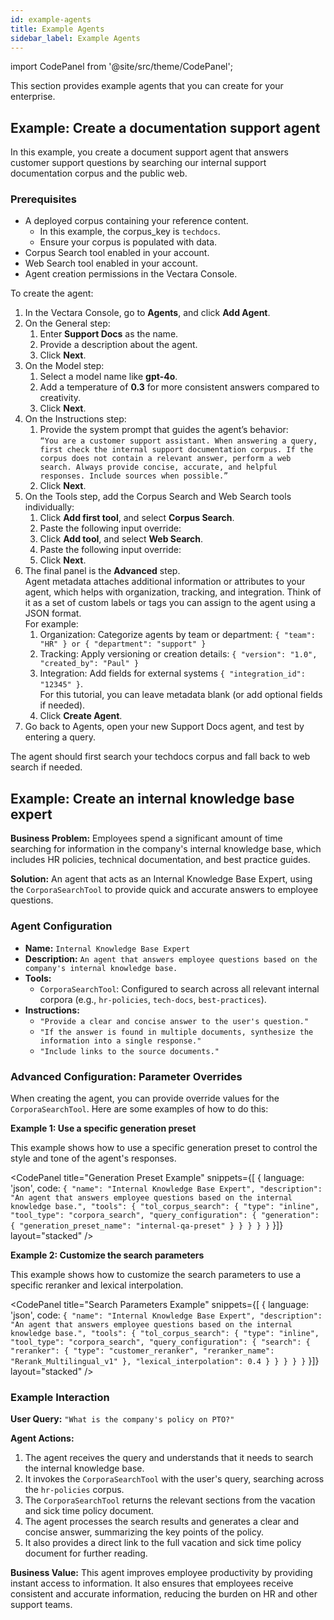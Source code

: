 ```yaml
---
id: example-agents
title: Example Agents
sidebar_label: Example Agents
---
```


import CodePanel from '@site/src/theme/CodePanel';

This section provides example agents that you can create for your enterprise.

## Example: Create a documentation support agent

In this example, you create a document support agent that answers customer 
support questions by searching our internal support documentation corpus and 
the public web.

### Prerequisites

* A deployed corpus containing your reference content.
    * In this example, the corpus_key is `techdocs`.
    * Ensure your corpus is populated with data.
* Corpus Search tool enabled in your account.
* Web Search tool enabled in your account.
* Agent creation permissions in the Vectara Console.

To create the agent:
1. In the Vectara Console, go to **Agents**, and click **Add Agent**.
2. On the General step:
   1. Enter **Support Docs** as the name.
   2. Provide a description about the agent.
   3. Click **Next**.
3. On the Model step:
   1. Select a model name like **gpt-4o**.
   2. Add a temperature of **0.3** for more consistent answers compared to creativity.
   3. Click **Next**. 
4. On the Instructions step:
   1. Provide the system prompt that guides the agent’s behavior:  
`“You are a customer support assistant. When answering a query, first check the internal support documentation corpus. If the corpus does not contain a relevant answer, perform a web search. Always provide concise, accurate, and helpful responses. Include sources when possible.”`
   2. Click **Next**.
5. On the Tools step, add the Corpus Search and Web Search tools individually:
   1. Click **Add first tool**, and select **Corpus Search**.
   2. Paste the following input override:
   3. Click **Add tool**, and select **Web Search**.
   4. Paste the following input override:
   5. Click **Next**.
6. The final panel is the **Advanced** step.  
   Agent metadata attaches additional information or attributes to your agent, 
   which helps with organization, tracking, and integration. Think of it as a 
   set of custom labels or tags you can assign to the agent using a JSON format.  
   For example:
    1.  Organization: Categorize agents by team or department: `{ "team": "HR" } or { "department": "support" }`
    2.  Tracking: Apply versioning or creation details: `{ "version": "1.0", "created_by": "Paul" }`
    3.  Integration: Add fields for external systems `{ "integration_id": "12345" }`.  
   For this tutorial, you can leave metadata blank (or add optional fields if needed).
    4. Click **Create Agent**.
7. Go back to Agents, open your new Support Docs agent, and test by entering a query.  
   
The agent should first search your techdocs corpus and fall back to web search if needed.




## Example: Create an internal knowledge base expert

**Business Problem:** Employees spend a significant amount of time searching for information in the company's internal knowledge base, which includes HR policies, technical documentation, and best practice guides.

**Solution:** An agent that acts as an Internal Knowledge Base Expert, using the `CorporaSearchTool` to provide quick and accurate answers to employee questions.

### Agent Configuration

*   **Name:** `Internal Knowledge Base Expert`
*   **Description:** `An agent that answers employee questions based on the company's internal knowledge base.`
*   **Tools:**
    *   `CorporaSearchTool`: Configured to search across all relevant internal corpora (e.g., `hr-policies`, `tech-docs`, `best-practices`).
*   **Instructions:**
    *   `"Provide a clear and concise answer to the user's question."`
    *   `"If the answer is found in multiple documents, synthesize the information into a single response."`
    *   `"Include links to the source documents."`

### Advanced Configuration: Parameter Overrides

When creating the agent, you can provide override values for the `CorporaSearchTool`. Here are some examples of how to do this:

**Example 1: Use a specific generation preset**

This example shows how to use a specific generation preset to control the style and tone of the agent's responses.

<CodePanel
  title="Generation Preset Example"
  snippets={[
    {
      language: 'json',
      code: `{
   "name": "Internal Knowledge Base Expert",
   "description": "An agent that answers employee questions based on the internal knowledge base.",
   "tools": {
     "tol_corpus_search": {
       "type": "inline",
       "tool_type": "corpora_search",
       "query_configuration": {
         "generation": {
           "generation_preset_name": "internal-qa-preset"
         }
       }
     }
   }
}`
    }]}
  layout="stacked"
/>

**Example 2: Customize the search parameters**

This example shows how to customize the search parameters to use a specific reranker and lexical interpolation.

<CodePanel
  title="Search Parameters Example"
  snippets={[
    {
      language: 'json',
      code: `{
   "name": "Internal Knowledge Base Expert",
   "description": "An agent that answers employee questions based on the internal knowledge base.",
   "tools": {
     "tol_corpus_search": {
       "type": "inline",
       "tool_type": "corpora_search",
       "query_configuration": {
         "search": {
           "reranker": {
             "type": "customer_reranker",
             "reranker_name": "Rerank_Multilingual_v1"
           },
           "lexical_interpolation": 0.4
         }
       }
     }
   }
}`
    }]}
  layout="stacked"
/>

### Example Interaction

**User Query:** `"What is the company's policy on PTO?"`

**Agent Actions:**

1.  The agent receives the query and understands that it needs to search the internal knowledge base.
2.  It invokes the `CorporaSearchTool` with the user's query, searching across the `hr-policies` corpus.
3.  The `CorporaSearchTool` returns the relevant sections from the vacation and sick time policy document.
4.  The agent processes the search results and generates a clear and concise answer, summarizing the key points of the policy.
5.  It also provides a direct link to the full vacation and sick time policy document for further reading.

**Business Value:** This agent improves employee productivity by providing instant access to information. It also ensures that employees receive consistent and accurate information, reducing the burden on HR and other support teams.
